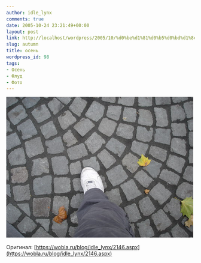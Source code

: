 ```yaml
---
author: idle_lynx
comments: true
date: 2005-10-24 23:21:49+00:00
layout: post
link: http://localhost/wordpress/2005/10/%d0%be%d1%81%d0%b5%d0%bd%d1%8c/
slug: autumn
title: осень
wordpress_id: 98
tags:
- Осень
- Флуд
- Фото
---
```


![Another step](images/2007/05/290bce62-09d7-48de-8cc2-5725d3055825.JPG)

Оригинал: [https://wobla.ru/blog/idle_lynx/2146.aspx](https://wobla.ru/blog/idle_lynx/2146.aspx)
